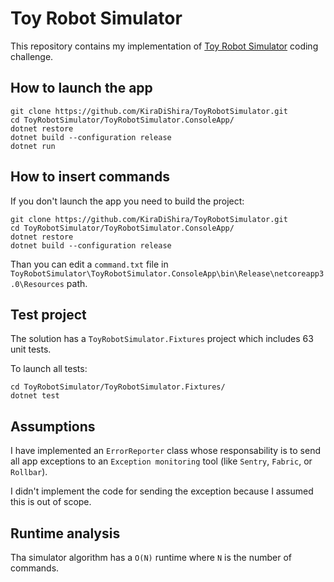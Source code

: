 # Toy Robot Simulator

This repository contains my implementation of [Toy Robot Simulator](https://github.com/nandowalter-lm/toy_robot#toy-robot-simulator) coding challenge.

## How to launch the app

```
git clone https://github.com/KiraDiShira/ToyRobotSimulator.git
cd ToyRobotSimulator/ToyRobotSimulator.ConsoleApp/
dotnet restore
dotnet build --configuration release
dotnet run 
```

## How to insert commands

If you don't launch the app you need to build the project:

```
git clone https://github.com/KiraDiShira/ToyRobotSimulator.git
cd ToyRobotSimulator/ToyRobotSimulator.ConsoleApp/
dotnet restore
dotnet build --configuration release
```

Than you can edit a `command.txt` file in `ToyRobotSimulator\ToyRobotSimulator.ConsoleApp\bin\Release\netcoreapp3.0\Resources` path.

## Test project

The solution has a `ToyRobotSimulator.Fixtures` project which includes 63 unit tests.

To launch all tests:

```
cd ToyRobotSimulator/ToyRobotSimulator.Fixtures/
dotnet test
```

## Assumptions

I have implemented an `ErrorReporter` class whose responsability is to send all app exceptions to an `Exception monitoring` tool (like `Sentry`, `Fabric`, or `Rollbar`).

I didn't implement the code for sending the exception because I assumed this is out of scope.

## Runtime analysis

Tha simulator algorithm has a `O(N)` runtime where `N` is the number of commands.
